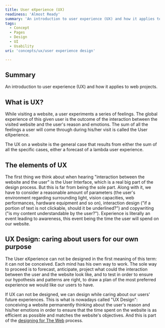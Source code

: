 ```yaml
---
title: User eXperience (UX)
readiness: 'Almost Ready'
summary: 'An introduction to user experience (UX) and how it applies to web projects.'
tags:
  - Concept
  - Pages
  - Design
  - UI
  - Usability
uri: 'concepts/ux/user experience design'

---
```

## <span>Summary</span>

An introduction to user experience (UX) and how it applies to web projects.

## <span>What is UX?</span>

While visiting a website, a user experiments a series of feelings. The global experience of this given user is the outcome of the interaction between the visited website and the user's reason and emotions. The sum of all the feelings a user will come through during his/her visit is called the User eXperience.

The UX on a website is the general case that results from either the sum of all the specific cases, either a forecast of a lambda user experience.

## <span>The elements of UX</span>

The first thing we think about when hearing "interaction between the website and the user" is the User Interface, which is a real big part of the design process. But this is far from being the sole part. Along with it, we have to consider a reasonable amount of parameters (the user's environment regarding surrounding light, vision capacities, web performances, hardware equipment and so on), interaction design ("if a portion of text is not clickable, should it be underlined?") and copywriting ("is my content understandable by the user?"). Experience is literally an event leading to awareness, this event being the time the user will spend on our website.

## <span>UX Design: caring about users for our own purpose</span>

The User eXperience can not be designed in the first meaning of this term: it can not be conceived. Each mind has his own way to work. The sole way to proceed is to forecast, anticipate, project what could the interaction between the user and the website look like, and to test in order to ensure our hypothesis and patterns are right, to draw a plan of the most preferred experience we would like our users to have.

If UX can not be designed, we can design while caring about our users' future experiences. This is what is nowadays called "UX Design": conceiving a website permanently thinking about the user's reason and his/her emotions in order to ensure that the time spent on the website is as efficient as possible and matches the website's objectives. And this is part of the [designing for The Web](/concepts/an_introduction_to_web_design) process.